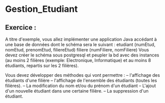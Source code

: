 # Gestion_Etudiant

Exercice :
----------

A titre d'exemple, vous allez implémenter une application Java accédant à
une base de données dont le schéma sera le suivant :
etudiant (numEtud, nomEtud, prenomEtud, filiereEtud)
filiere (numFiliere, nomFiliere)
Vous devez créer le schéma sous postgresql et peupler la bd avec des instances
(au moins 2 filières (exemple: Electronique, Informatique) et au moins 8 étudiants, repartis sur les 2 filières).

Vous devez développer des méthodes qui vont permettre :
– l'affichage des étudiants d'une filière
– l'affichage de l'ensemble des étudiants (toutes les filières).
– La modification du nom et/ou du prénom d'un étudiant
– L'ajout d'un nouvelle étudiant dans une certaine filière.
– La suppression d'un étudiant.

